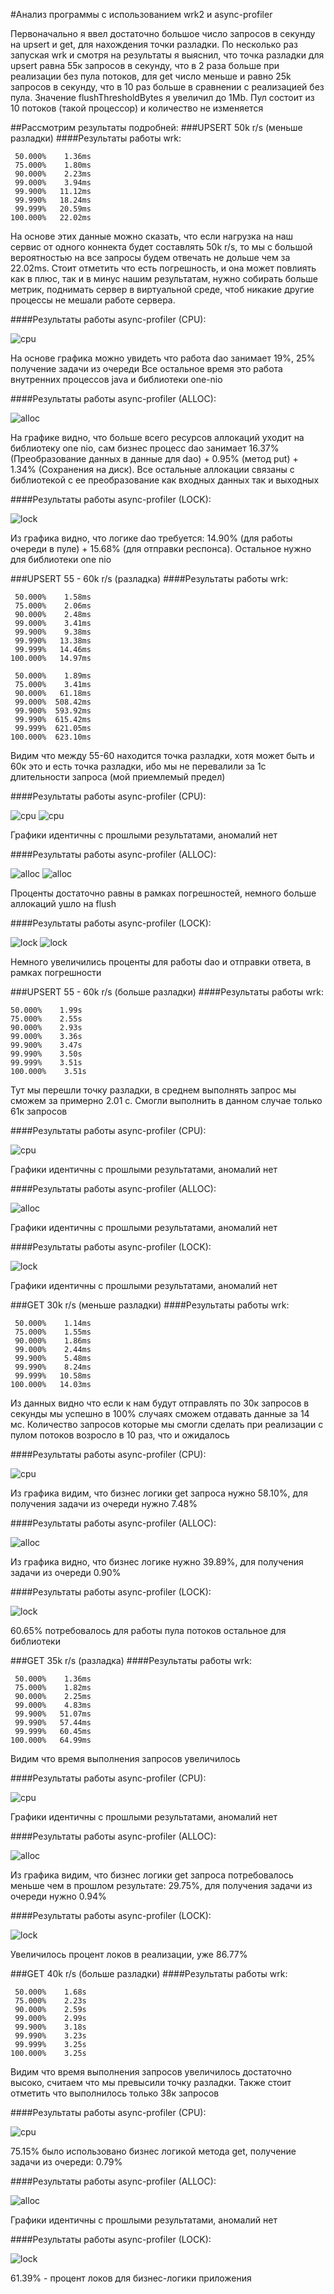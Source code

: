 #Анализ программы с использованием wrk2 и async-profiler

Первоначально я ввел достаточно большое число запросов в секунду на upsert и get, 
для нахождения точки разладки.
По несколько раз запуская wrk и смотря на результаты я выяснил, что точка разладки для upsert равна 55к запросов в секунду, что в 2 раза больше при реализации без пула потоков,
для get число меньше и равно 25k запросов в секунду, что в 10 раз больше в сравнении с реализацией без пула. Значение flushThresholdBytes я увеличил до 1Mb.
Пул состоит из 10 потоков (такой процессор) и количество не изменяется

##Рассмотрим результаты подробней:
###UPSERT 50k r/s (меньше разладки)
####Результаты работы wrk:
```
 50.000%    1.36ms
 75.000%    1.80ms
 90.000%    2.23ms
 99.000%    3.94ms
 99.900%   11.12ms
 99.990%   18.24ms
 99.999%   20.59ms
100.000%   22.02ms
```
На основе этих данные можно сказать, что если нагрузка на наш сервис от одного коннекта будет составлять 50k r/s,
то мы с большой вероятностью на все запросы будем отвечать не дольше чем за 22.02ms. Стоит отметить что есть погрешность,
и она может повлиять как в плюс, так и в минус нашим результатам, нужно собирать больше метрик,
поднимать сервер в виртуальной среде, чтоб никакие другие процессы не мешали работе сервера.

####Результаты работы async-profiler (CPU):

![cpu](upsert/50000/cpu.png)

На основе графика можно увидеть что работа dao занимает 19%, 25% получение задачи из очереди
Все остальное время это работа внутренних процессов java и библиотеки one-nio

####Результаты работы async-profiler (ALLOC):

![alloc](upsert/50000/alloc.png)

На графике видно, что больше всего ресурсов аллокаций уходит на библиотеку one nio, сам бизнес процесс dao занимает
16.37% (Преобразование данных в данные для dao) + 0.95% (метод put) + 1.34% (Сохранения на диск).
Все остальные аллокации связаны с библиотекой с ее преобразование как входных данных так и выходных

####Результаты работы async-profiler (LOCK):

![lock](upsert/50000/lock.png)

Из графика видно, что логике dao требуется: 14.90% (для работы очереди в пуле) + 15.68% (для отправки респонса).
Остальное нужно для библиотеки one nio


###UPSERT 55 - 60k r/s (разладка)
####Результаты работы wrk:
```
 50.000%    1.58ms
 75.000%    2.06ms
 90.000%    2.48ms
 99.000%    3.41ms
 99.900%    9.38ms
 99.990%   13.38ms
 99.999%   14.46ms
100.000%   14.97ms
```

```
 50.000%    1.89ms
 75.000%    3.41ms
 90.000%   61.18ms
 99.000%  508.42ms
 99.900%  593.92ms
 99.990%  615.42ms
 99.999%  621.05ms
100.000%  623.10ms
```

Видим что между 55-60 находится точка разладки, хотя может быть и 60к это и есть точка разладки, 
ибо мы не перевалили за 1с длительности запроса (мой приемлемый предел)

####Результаты работы async-profiler (CPU):

![cpu](upsert/55000/cpu.png)
![cpu](upsert/60000/cpu.png)

Графики идентичны с прошлыми результатами, аномалий нет

####Результаты работы async-profiler (ALLOC):

![alloc](upsert/55000/alloc.png)
![alloc](upsert/60000/alloc.png)

Проценты достаточно равны в рамках погрешностей, немного больше аллокаций ушло на flush

####Результаты работы async-profiler (LOCK):

![lock](upsert/55000/lock.png)
![lock](upsert/60000/lock.png)

Немного увеличились проценты для работы dao и отправки ответа, в рамках погрешности

###UPSERT 55 - 60k r/s (больше разладки)
####Результаты работы wrk:
```
50.000%    1.99s
75.000%    2.55s
90.000%    2.93s
99.000%    3.36s
99.900%    3.47s
99.990%    3.50s
99.999%    3.51s
100.000%    3.51s
```
Тут мы перешли точку разладки, в среднем выполнять запрос мы сможем за примерно 2.01 с.
Смогли выполнить в данном случае только 61к запросов

####Результаты работы async-profiler (CPU):

![cpu](upsert/65000/cpu.png)

Графики идентичны с прошлыми результатами, аномалий нет

####Результаты работы async-profiler (ALLOC):

![alloc](upsert/65000/alloc.png)

Графики идентичны с прошлыми результатами, аномалий нет

####Результаты работы async-profiler (LOCK):

![lock](upsert/65000/lock.png)

Графики идентичны с прошлыми результатами, аномалий нет

###GET 30k r/s (меньше разладки)
####Результаты работы wrk:
```
 50.000%    1.14ms
 75.000%    1.55ms
 90.000%    1.86ms
 99.000%    2.44ms
 99.900%    5.48ms
 99.990%    8.24ms
 99.999%   10.58ms
100.000%   14.03ms
```
Из данных видно что если к нам будут отправлять по 30к запросов в секунды мы успешно
в 100% случаях сможем отдавать данные за 14 мс.
Количество запросов которые мы смогли сделать при реализации с пулом потоков возросло в 10 раз, что и ожидалось

####Результаты работы async-profiler (CPU):

![cpu](get/30000/cpu.png)

Из графика видим, что бизнес логики get запроса нужно 58.10%, для получения задачи из очереди нужно 7.48%

####Результаты работы async-profiler (ALLOC):

![alloc](get/30000/alloc.png)

Из графика видно, что бизнес логике нужно 39.89%, для получения задачи из очереди 0.90%

####Результаты работы async-profiler (LOCK):

![lock](get/30000/lock.png)

60.65% потребовалось для работы пула потоков остальное для библиотеки

###GET 35k r/s (разладка)
####Результаты работы wrk:

```
 50.000%    1.36ms
 75.000%    1.82ms
 90.000%    2.25ms
 99.000%    4.83ms
 99.900%   51.07ms
 99.990%   57.44ms
 99.999%   60.45ms
100.000%   64.99ms
```

Видим что время выполнения запросов увеличилось

####Результаты работы async-profiler (CPU):

![cpu](get/35000/cpu.png)

Графики идентичны с прошлыми результатами, аномалий нет

####Результаты работы async-profiler (ALLOC):

![alloc](get/35000/alloc.png)

Из графика видим, что бизнес логики get запроса потребовалось меньше чем в прошлом результате: 29.75%, 
для получения задачи из очереди нужно 0.94%

####Результаты работы async-profiler (LOCK):

![lock](get/35000/lock.png)

Увеличилось процент локов в реализации, уже 86.77%

###GET 40k r/s (больше разладки)
####Результаты работы wrk:

```
 50.000%    1.68s
 75.000%    2.23s
 90.000%    2.59s
 99.000%    2.99s
 99.900%    3.18s
 99.990%    3.23s
 99.999%    3.25s
100.000%    3.25s
```

Видим что время выполнения запросов увеличилось достаточно высоко, считаем что мы превысили точку разладки.
Также стоит отметить что выполнилось только 38к запросов

####Результаты работы async-profiler (CPU):

![cpu](get/40000/cpu.png)

75.15% было использовано бизнес логикой метода get, получение задачи из очереди: 0.79%

####Результаты работы async-profiler (ALLOC):

![alloc](get/40000/alloc.png)

Графики идентичны с прошлыми результатами, аномалий нет

####Результаты работы async-profiler (LOCK):

![lock](get/40000/lock.png)

61.39% - процент локов для бизнес-логики приложения

